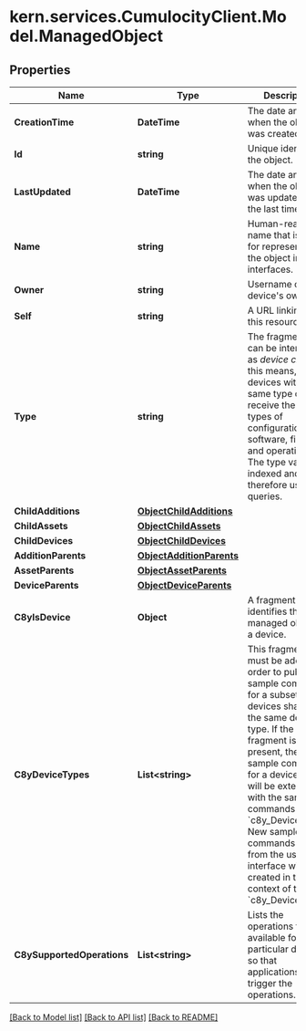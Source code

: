 
# kern.services.CumulocityClient.Model.ManagedObject

## Properties

Name | Type | Description | Notes
------------ | ------------- | ------------- | -------------
**CreationTime** | **DateTime** | The date and time when the object was created. | [optional] [readonly] 
**Id** | **string** | Unique identifier of the object. | [optional] [readonly] 
**LastUpdated** | **DateTime** | The date and time when the object was updated for the last time. | [optional] [readonly] 
**Name** | **string** | Human-readable name that is used for representing the object in user interfaces. | [optional] 
**Owner** | **string** | Username of the device&#39;s owner. | [optional] [readonly] 
**Self** | **string** | A URL linking to this resource. | [optional] [readonly] 
**Type** | **string** | The fragment type can be interpreted as _device class_, this means, devices with the same type can receive the same types of configuration, software, firmware and operations. The type value is indexed and is therefore used for queries. | [optional] 
**ChildAdditions** | [**ObjectChildAdditions**](ObjectChildAdditions.md) |  | [optional] 
**ChildAssets** | [**ObjectChildAssets**](ObjectChildAssets.md) |  | [optional] 
**ChildDevices** | [**ObjectChildDevices**](ObjectChildDevices.md) |  | [optional] 
**AdditionParents** | [**ObjectAdditionParents**](ObjectAdditionParents.md) |  | [optional] 
**AssetParents** | [**ObjectAssetParents**](ObjectAssetParents.md) |  | [optional] 
**DeviceParents** | [**ObjectDeviceParents**](ObjectDeviceParents.md) |  | [optional] 
**C8yIsDevice** | **Object** | A fragment which identifies this managed object as a device. | [optional] 
**C8yDeviceTypes** | **List&lt;string&gt;** | This fragment must be added in order to publish sample commands for a subset of devices sharing the same device type. If the fragment is present, the list of sample commands for a device type will be extended with the sample commands for the &#x60;c8y_DeviceTypes&#x60;. New sample commands created from the user interface will be created in the context of the &#x60;c8y_DeviceTypes&#x60;. | [optional] 
**C8ySupportedOperations** | **List&lt;string&gt;** | Lists the operations that are available for a particular device, so that applications can trigger the operations. | [optional] 

[[Back to Model list]](../README.md#documentation-for-models)
[[Back to API list]](../README.md#documentation-for-api-endpoints)
[[Back to README]](../README.md)

